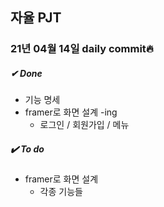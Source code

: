 ## 자율 PJT
### 21년 04월 14일 daily commit🔥

##### ✔ ️Done <br>
* 기능 명세
* framer로 화면 설계 -ing  <br>
    * 로그인 / 회원가입 / 메뉴

##### ✔️ To do <br>
* framer로 화면 설계
    * 각종 기능들
